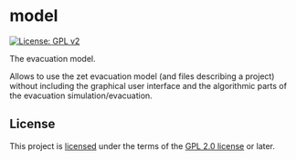 # model

[![License: GPL v2](https://img.shields.io/badge/license-GPL%20(%3E%3D%202)-blue.svg)][GPL 2.0 license]

The evacuation model.

Allows to use the zet evacuation model (and files describing a project) without including the graphical user interface and the algorithmic parts of the evacuation simulation/evacuation.

## License

This project is [licensed](LICENSE) under the terms of the [GPL 2.0 license] or later.

[GPL 2.0 license]: https://www.gnu.org/licenses/old-licenses/gpl-2.0.en.html
